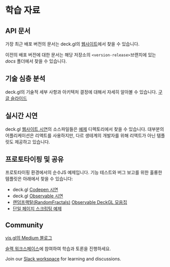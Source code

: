 # 학습 자료

## API 문서

가장 최근 배포 버전의 문서는 deck.gl의 [웹사이트](https://deck.gl/docs)에서 찾을 수 있습니다.

이전의 배포 버전에 대한 문서는 해당 저장소의 `<version-release>`브랜치에 있는 *docs* 폴더에서 찾을 수 있습니다.

## 기술 심층 분석

deck.gl의 기술적 세부 사항과 아키텍처 결정에 대해서 자세히 알아볼 수 있습니다. [구글 슬라이드](https://docs.google.com/presentation/d/1qtXUQzMuIa8NYIKUa1RKfSwvgpeccY-wrPrYqsb_8rE/edit#slide=id.g7db7fb98fb_0_45)

## 실시간 시연

deck.gl [웹사이트 시연](https://deck.gl/examples)의 소스파일들은 [예제](https://github.com/visgl/deck.gl/tree/master/examples) 디렉토리에서 찾을 수 있습니다. 대부분의 어플리케이션은 리액트를 사용하지만, 다르 생테계의 개발자를 위해 리액트가 아닌 템플릿도 제공하고 있습니다.

## 프로토타이핑 및 공유

프로토타이핑 환경에서의 순수JS 예제입니다. 기능 테스트와 버그 보고를 위한 훌륭한 템플릿은 아래에서 찾을 수 있습니다:

* deck.gl [Codepen 시연](https://codepen.io/vis-gl/)
* deck.gl [Observable 시연](https://beta.observablehq.com/@pessimistress)
* [랜덤프랙탈(RandomFractals)](https://github.com/RandomFractals) [Observable DeckGL 모음집](https://observablehq.com/collection/@randomfractals/deckgl)
* [단일 페이지 스크립팅 예제](http://deck.gl/showcases/gallery/)

## Community

[vis.gl의 Medium 블로그](https://medium.com/vis-gl) 

[슬랙 워크스페이스](https://slack-invite.openjsf.org/)에 참여하여 학습과 토론을 진행하세요.

Join our [Slack workspace](https://slack-invite.openjsf.org/) for learning and discussions.
